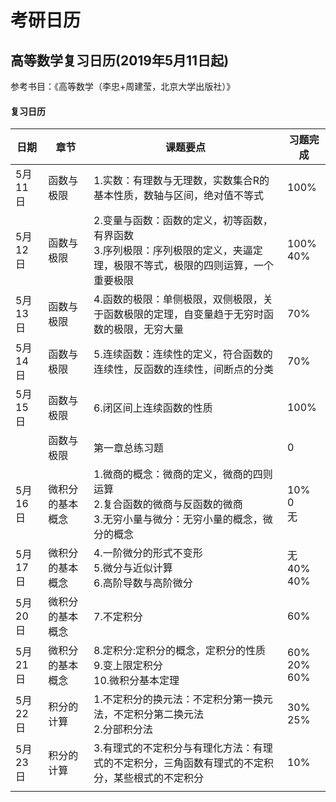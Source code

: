 # 考研日历

## 高等数学复习日历(2019年5月11日起)

参考书目：《高等数学（李忠+周建莹，北京大学出版社）》

#### 复习日历

| 日期    | 章节             | 课题要点                                                     | 习题完成              |
| ------- | ---------------- | ------------------------------------------------------------ | --------------------- |
| 5月11日 | 函数与极限       | 1.实数：有理数与无理数，实数集合R的基本性质，数轴与区间，绝对值不等式 | 100%                  |
| 5月12日 | 函数与极限       | 2.变量与函数：函数的定义，初等函数，有界函数<br />3.序列极限：序列极限的定义，夹逼定理，极限不等式，极限的四则运算，一个重要极限 | 100%<br />40%         |
| 5月13日 | 函数与极限       | 4.函数的极限：单侧极限，双侧极限，关于函数极限的定理，自变量趋于无穷时函数的极限，无穷大量 | 70%                   |
| 5月14日 | 函数与极限       | 5.连续函数：连续性的定义，符合函数的连续性，反函数的连续性，间断点的分类 | 70%                   |
| 5月15日 | 函数与极限       | 6.闭区间上连续函数的性质                                     | 100%                  |
|         | 函数与极限       | 第一章总练习题                                               | 0                     |
| 5月16日 | 微积分的基本概念 | 1.微商的概念：微商的定义，微商的四则运算<br />2.复合函数的微商与反函数的微商<br />3.无穷小量与微分：无穷小量的概念，微分的概念 | 10%<br />0<br />无    |
| 5月17日 | 微积分的基本概念 | 4.一阶微分的形式不变形<br />5.微分与近似计算<br />6.高阶导数与高阶微分 | 无<br />40%<br />40%  |
| 5月20日 | 微积分的基本概念 | 7.不定积分                                                   | 60%                   |
| 5月21日 | 微积分的基本概念 | 8.定积分:定积分的概念，定积分的性质<br />9.变上限定积分<br />10.微积分基本定理 | 60%<br />20%<br />60% |
| 5月22日 | 积分的计算       | 1.不定积分的换元法：不定积分第一换元法，不定积分第二换元法<br />2.分部积分法 | 30%<br />25%          |
| 5月23日 | 积分的计算       | 3.有理式的不定积分与有理化方法：有理式的不定积分，三角函数有理式的不定积分，某些根式的不定积分 | 10%                   |
|         |                  |                                                              |                       |


